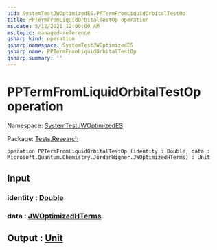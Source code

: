 ```yaml
---
uid: SystemTestJWOptimizedES.PPTermFromLiquidOrbitalTestOp
title: PPTermFromLiquidOrbitalTestOp operation
ms.date: 5/12/2021 12:00:00 AM
ms.topic: managed-reference
qsharp.kind: operation
qsharp.namespace: SystemTestJWOptimizedES
qsharp.name: PPTermFromLiquidOrbitalTestOp
qsharp.summary: ''
---
```


# PPTermFromLiquidOrbitalTestOp operation

Namespace: [SystemTestJWOptimizedES](xref:SystemTestJWOptimizedES)

Package: [Tests.Research](https://nuget.org/packages/Tests.Research)




```qsharp
operation PPTermFromLiquidOrbitalTestOp (identity : Double, data : Microsoft.Quantum.Chemistry.JordanWigner.JWOptimizedHTerms) : Unit
```


## Input

### identity : [Double](xref:microsoft.quantum.qsharp.valueliterals#double-literals)




### data : [JWOptimizedHTerms](xref:Microsoft.Quantum.Chemistry.JordanWigner.JWOptimizedHTerms)





## Output : [Unit](xref:microsoft.quantum.qsharp.valueliterals#unit-literal)

